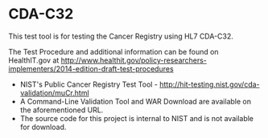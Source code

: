 CDA-C32
=======

This test tool is for testing the Cancer Registry using HL7 CDA-C32.

The Test Procedure and additional information can be found on HealthIT.gov at
http://www.healthit.gov/policy-researchers-implementers/2014-edition-draft-test-procedures


+ NIST's Public Cancer Registry Test Tool - http://hit-testing.nist.gov/cda-validation/muCr.html
+ A Command-Line Validation Tool and WAR Download are available on the aforementioned URL. 
+ The source code for this project is internal to NIST and is not available for download.

